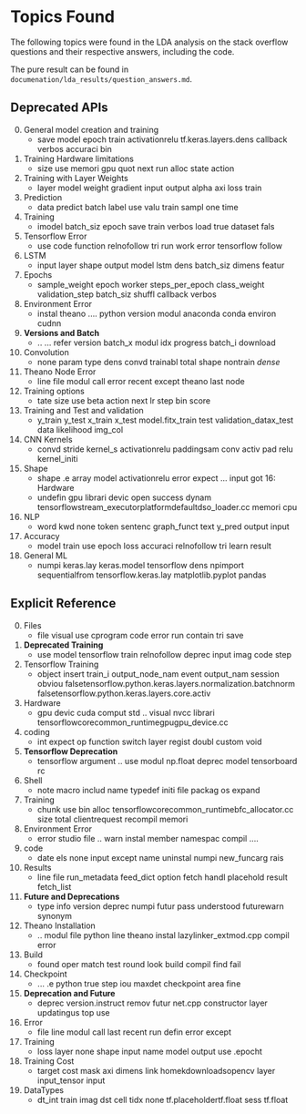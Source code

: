 # Topics Found

The following topics were found in the LDA analysis on the stack overflow questions
and their respective answers, including the code.

The pure result can be found in `documenation/lda_results/question_answers.md`.

## Deprecated APIs

0. General model creation and training
    - save model epoch train activationrelu tf.keras.layers.dens callback verbos accuraci bin
1. Training Hardware limitations
    - size use memori gpu quot next run alloc state action
2. Training with Layer Weights
    - layer model weight gradient input output alpha axi loss train
3. Prediction
    - data predict batch label use valu train sampl one time
4. Training
    - imodel batch_siz epoch save train verbos load true dataset fals
5. Tensorflow Error
    - use code function relnofollow tri run work error tensorflow follow
6. LSTM
    - input layer shape output model lstm dens batch_siz dimens featur
7. Epochs
    - sample_weight epoch worker steps_per_epoch class_weight validation_step batch_siz shuffl callback verbos
8. Environment Error
    - instal theano .... python version modul anaconda conda environ cudnn
9. **Versions and Batch**
    - .. ... refer version batch_x modul idx progress batch_i download
10. Convolution
    - none param type dens convd trainabl total shape nontrain _dense_
11. Theano Node Error
    - line file modul call error recent except theano last node
12. Training options
    - tate size use beta action next lr step bin score
13. Training and Test and validation
    - y_train y_test x_train x_test model.fitx_train test validation_datax_test data likelihood img_col
14. CNN Kernels
    - convd stride kernel_s activationrelu paddingsam conv activ pad relu kernel_initi
15. Shape
    - shape .e array model activationrelu error expect ... input got
16: Hardware
    - undefin gpu librari devic open success dynam tensorflowstream_executorplatformdefaultdso_loader.cc memori cpu
17. NLP
    - word kwd none token sentenc graph_funct text y_pred output input
18. Accuracy
    - model train use epoch loss accuraci relnofollow tri learn result
19. General ML
    - numpi keras.lay keras.model tensorflow dens npimport sequentialfrom tensorflow.keras.lay matplotlib.pyplot pandas

## Explicit Reference
0. Files
    - file visual use cprogram code error run contain tri save
1. **Deprecated Training**
    - use model tensorflow train relnofollow deprec input imag code step
2. Tensorflow Training
    - object insert train_i output_node_nam event output_nam session obviou falsetensorflow.python.keras.layers.normalization.batchnorm falsetensorflow.python.keras.layers.core.activ
3. Hardware
    - gpu devic cuda comput std .. visual nvcc librari tensorflowcorecommon_runtimegpugpu_device.cc
4. coding 
    - int expect op function switch layer regist doubl custom void
5. **Tensorflow Deprecation**
    - tensorflow argument .. use modul np.float deprec model tensorboard rc
6. Shell
    - note macro includ name typedef initi file packag os expand
7. Training
    - chunk use bin alloc tensorflowcorecommon_runtimebfc_allocator.cc size total clientrequest recompil memori
8. Environment Error
    - error studio file .. warn instal member namespac compil ....
9. code
    - date els none input except name uninstal numpi new_funcarg rais
10. Results
    - line file run_metadata feed_dict option fetch handl placehold result fetch_list
11. **Future and Deprecations**
    - type info version deprec numpi futur pass understood futurewarn synonym
12. Theano Installation
    - .. modul file python line theano instal lazylinker_extmod.cpp compil error
13. Build
    - found oper match test round look build compil find fail
14. Checkpoint
    - ... .e python true step iou maxdet checkpoint area fine
15. **Deprecation and Future**
    - deprec version.instruct remov futur net.cpp constructor layer updatingus top use
16. Error
    - file line modul call last recent run defin error except
17. Training
    - loss layer none shape input name model output use .epocht
18. Training Cost
    - target cost mask axi dimens link homekdownloadsopencv layer input_tensor input
19. DataTypes
    - dt_int train imag dst cell tidx none tf.placeholdertf.float sess tf.float
